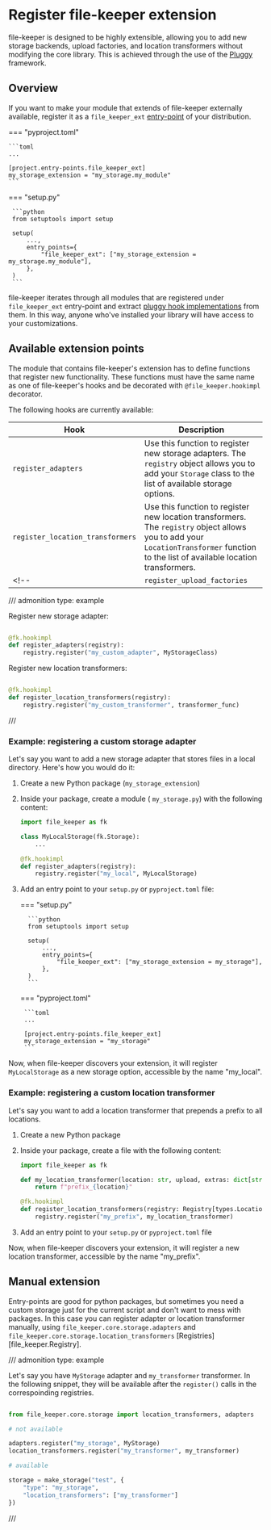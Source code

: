 # Register file-keeper extension

file-keeper is designed to be highly extensible, allowing you to add new
storage backends, upload factories, and location transformers without modifying
the core library. This is achieved through the use of the
[Pluggy](https://pluggy.readthedocs.io/) framework.

## Overview

If you want to make your module that extends of file-keeper externally
available, register it as a `file_keeper_ext`
[entry-point](https://packaging.python.org/en/latest/specifications/entry-points/)
of your distribution.

=== "pyproject.toml"

    ```toml
    ...

    [project.entry-points.file_keeper_ext]
    my_storage_extension = "my_storage.my_module"
    ```

=== "setup.py"

     ```python
     from setuptools import setup

     setup(
         ...,
         entry_points={
             "file_keeper_ext": ["my_storage_extension = my_storage.my_module"],
         },
     )
     ```


file-keeper iterates through all modules that are registered under
`file_keeper_ext` entry-point and extract [pluggy hook
implementations](https://pluggy.readthedocs.io/en/stable/#implementations) from
them. In this way, anyone who've installed your library will have access to
your customizations.

## Available extension points


The module that contains file-keeper's extension has to define functions that
register new functionality. These functions must have the same name as one of
file-keeper's hooks and be decorated with `@file_keeper.hookimpl` decorator.

The following hooks are currently available:

| Hook                             | Description                                                                                                                                                                          |
|----------------------------------|--------------------------------------------------------------------------------------------------------------------------------------------------------------------------------------|
| `register_adapters`              | Use this function to register new storage adapters. The `registry` object allows you to add your `Storage` class to the list of available storage options.                           |
| `register_location_transformers` | Use this function to register new location transformers. The `registry` object allows you to add your `LocationTransformer` function to the list of available location transformers. |
<!-- | `register_upload_factories`      | Use this function to register new upload factories. The `registry` object allows you to add your `UploadFactory` class to the list of available upload factories.                    | -->


/// admonition
    type: example

Register new storage adapter:

```py

@fk.hookimpl
def register_adapters(registry):
    registry.register("my_custom_adapter", MyStorageClass)
```

Register new location transformers:

```py

@fk.hookimpl
def register_location_transformers(registry):
    registry.register("my_custom_transformer", transformer_func)
```

///


### Example: registering a custom storage adapter

Let's say you want to add a new storage adapter that stores files in a local directory.  Here's how you would do it:

1. Create a new Python package (`my_storage_extension`)

2. Inside your package, create a module ( `my_storage.py`) with the following content:

    ```python
    import file_keeper as fk

    class MyLocalStorage(fk.Storage):
        ...

    @fk.hookimpl
    def register_adapters(registry):
        registry.register("my_local", MyLocalStorage)
    ```

3. Add an entry point to your `setup.py` or `pyproject.toml` file:

    === "setup.py"

         ```python
         from setuptools import setup

         setup(
             ...,
             entry_points={
                 "file_keeper_ext": ["my_storage_extension = my_storage"],
             },
         )
         ```

    === "pyproject.toml"

        ```toml
        ...

        [project.entry-points.file_keeper_ext]
        my_storage_extension = "my_storage"
        ```

Now, when file-keeper discovers your extension, it will register
`MyLocalStorage` as a new storage option, accessible by the name "my\_local".

### Example: registering a custom location transformer

Let's say you want to add a location transformer that prepends a prefix to all locations.

1. Create a new Python package

2. Inside your package, create a file  with the following content:

    ```python
    import file_keeper as fk

    def my_location_transformer(location: str, upload, extras: dict[str, any]) -> str:
        return f"prefix_{location}"

    @fk.hookimpl
    def register_location_transformers(registry: Registry[types.LocationTransformer]):
        registry.register("my_prefix", my_location_transformer)
    ```

3. Add an entry point to your `setup.py` or `pyproject.toml` file


Now, when file-keeper discovers your extension, it will register a new location
transformer, accessible by the name "my\_prefix".

## Manual extension

Entry-points are good for python packages, but sometimes you need a custom
storage just for the current script and don't want to mess with packages. In
this case you can register adapter or location transformer manually, using
`file_keeper.core.storage.adapters` and `file_keeper.core.storage.location_transformers`
[Registries][file_keeper.Registry].

/// admonition
    type: example

Let's say you have `MyStorage` adapter and `my_transformer` transformer. In the
following snippet, they will be available after the `register()` calls in the
correspoinding registries.

```py

from file_keeper.core.storage import location_transformers, adapters

# not available

adapters.register("my_storage", MyStorage)
location_transformers.register("my_transformer", my_transformer)

# available

storage = make_storage("test", {
    "type": "my_storage",
    "location_transformers": ["my_transformer"]
})

```

///
